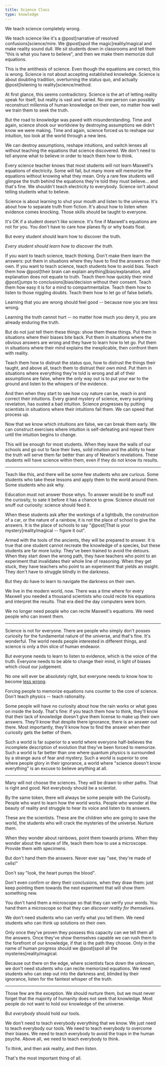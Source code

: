 ```yaml
---
title: Science Class
type: knowledge
---
```

We teach science completely wrong.

We teach science like it's a @post[narrative of resolved confusions]science/mire. We @post[spoil the magic]reality/magical and make reality sound dull. We sit students down in classrooms and tell them "this is what you have to believe", and then we make them memorize dull equations.

This is the antithesis of science. Even though the equations are correct, this is wrong. Science is not about accepting established knowledge. Science is about doubting tradition, overturning the status quo, and actually @post[listening to reality]science/method.

At first glance, this seems contradictory. Science is the art of letting reality speak for itself, but reality is vast and varied. No one person can possibly reconstruct millennia of human knowledge on their own, no matter how well we train them to seek the truth.

But the road to knowledge was paved with misunderstanding. Time and again, science shook our worldview by destroying assumptions we didn't know we were making. Time and again, science forced us to reshape our intuition, too look at the world through a new lens.

We can destroy assumptions, reshape intuitions, and switch lenses all without teaching the equations that science discovered. We don't need to tell anyone what to believe in order to teach them how to think.

Every science teacher knows that most students will not learn Maxwell's equations of electricity. Some will fail, but many more will memorize the equations without knowing what they mean. Only a rare few students will glimpse the truth behind the equations they're told they must believe… and that's fine. We shouldn't teach electricity to everybody. Science isn't about telling students what to believe.

Science is about learning to shut your mouth and listen to the universe. It's about how to separate truth from fiction. It's about how to listen when evidence comes knocking. Those skills should be taught to everyone.

It's OK if a student doesn't like science. It's fine if Maxwell's equations are not for you. You don't have to care how planes fly or why boats float.

But every student should learn how to discover the truth.

_Every student should learn how to discover the truth._

If you want to teach science, teach thinking. Don't make them learn the answers: put them in situations where they have to find the answers on their own. If you want to teach science, teach students how to avoid bias. Teach them how @post[their brain can explain anything]bias/explanation, and explanation does not equate to truth. Teach them how quickly their mind @post[jumps to conclusions]bias/decision without their consent. Teach them how easy it is for a mind to compartmentalize. Teach them how to listen to those niggling doubts. Teach them how to let go of false beliefs.

Learning that you are wrong should feel good -- because now you are less wrong.

Learning the truth cannot hurt -- no matter how much you deny it, you are already enduring the truth.

But do not just tell them these things: show them these things. Put them in situations where their biases bite back. Put them in situations where the obvious answers are wrong and they have to learn how to let go. Put them in situations where their mind explains the inexplicable, then confront them with reality.

Teach them how to distrust the status quo, how to distrust the things their taught, and above all, teach them to distrust their own mind. Put them in situations where everything they're told is wrong and all of their assumptions are false, where the only way out is to put your ear to the ground and listen to the whispers of the evidence.

And then when they start to see how coy nature can be, reach in and correct their intuitions. Every grand mystery of science, every surprising revelation, has ousted a bad intuition. Science progresses by putting scientists in situations where their intuitions fail them. We can speed that process up.

Now that we know which intuitions are false, we can break them early. We can construct exercises where intuition is self-defeating and repeat them until the intuition begins to change.

This will be enough for most students. When they leave the walls of our schools and go out to face their lives, solid intuition and the ability to hear the truth will serve them far better than any of Newton's revelations. These students will have science within them, even if they do not know its results.

---

Teach like this, and there will be some few students who are curious. Some students who take these lessons and apply them to the world around them. Some students who ask why.

Education must not answer those whys. To answer would be to snuff out the curiosity, to sate it before it has a chance to grow. Science should not snuff out curiosity: science should feed it.

When these students ask after the workings of a lightbulb, the construction of a car, or the nature of a rainbow, it is not the place of school to give the answers. It is the place of schools to say "@post[That is your mystery]reality/magical -- figure it out".

Armed with the tools of the ancients, they will be prepared to answer. It is true that one student cannot recreate the knowledge of a species, but these students are far more lucky. They've been trained to avoid the detours. When they start down the wrong path, they have teachers who point to an experiment that invalidates their whole line of reasoning. When they get stuck, they have teachers who point to an experiment that yields an insight. They don't have to struggle blindly in the darkness.

But they do have to learn to navigate the darkness on their own.

We live in the modern world, now. There was a time where for every Maxwell you needed a thousand scientists who could recite his equations and interpret the results. That era died the day computers were born.

We no longer need people who can recite Maxwell's equations. We need people who can invent them.

---

Science is not for everyone. There are people who simply don't posses curiosity for the fundamental nature of the universe, and that's fine. It's wonderful. The world needs people interested in different things, and science is only a thin slice of human endeavor.

But everyone needs to learn to listen to evidence, which is the voice of the truth. Everyone needs to be able to change their mind, in light of biases which cloud our judgement.

No one will ever be absolutely right, but everyone needs to know how to become [less wrong](http://lesswrong.com/).

Forcing people to memorize equations runs counter to the core of science. Don't teach physics -- teach rationality.

Some people will have no curiosity about how the rain works or what goes on inside the body. That's fine: if you teach them how to think, they'll know that their lack of knowledge doesn't give them license to make up their own answers. They'll know that despite there ignorance, there is an answer out there. Most importantly, they'll know how to find the answer when their curiosity gets the better of them.

Such a world is far superior to a world where everyone half-believes the incomplete description of evolution that they've been forced to memorize. Such a world is far better than one where quantum physics is surrounded by a strange aura of fear and mystery. Such a world is superior to one where people glory in their ignorance, a world where "science doesn't know everything" is an excuse to believe anything at all.

---

Many will not choose the sciences. They will be drawn to other paths. That is right and good. Not everybody should be a scientist.

By the same token, there will always be some people with the Curiosity. People who want to learn how the world works. People who wonder at the beauty of reality and struggle to hear its voice and listen to its answers.

These are the scientists. These are the children who are going to save the world, the students who will crack the mysteries of the universe. Nurture them.

When they wonder about rainbows, point them towards prisms. When they wonder about the nature of life, teach them how to use a microscope. Provide them with specimens.

But don't hand them the answers. Never ever say "see, they're made of cells!"

Don't say "look, the heart pumps the blood".

Don't even confirm or deny their conclusions, when they draw them: just keep pointing them towards the next experiment that will show them something new.

You don't hand them a microscope so that they can verify your words. You hand them a microscope so that they can *discover reality for themselves*.

We don't need students who can verify what you tell them. We need students who can think up solutions on their own.

Only once they've proven they possess this capacity can we tell them all the answers. Once they've show themselves capable we can rush them to the forefront of our knowledge, if that is the path they choose. Only in the name of human progress should we @post[spoil all the mysteries]reality/magical.

Because out there on the edge, where scientists face down the unknown, we don't need students who can recite memorized equations. We need students who can step out into the darkness and, blinded by their ignorance, listen for the faintest whisper of the truth.

---

Those few are the exception. We should nurture them, but we must never forget that the majority of humanity does not seek that knowledge. Most people do not want to hold our knowledge of the universe.

But *everybody* should hold our tools.

We don't need to teach everybody everything that we know. We just need to teach everybody our tools. We need to teach everybody to overcome their biases. We need to teach everybody to avoid the traps in the human psyche. Above all, we need to teach everybody to think.

To think, and then ask reality, and then *listen*.

That's the most important thing of all.
